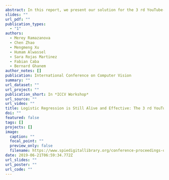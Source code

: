 ```yaml
---
abstract: In this report, we present our solution for the 3 rd YouTube-8M Video Understanding Challenge for a task of temporal localization of topics within a video. Our team achieves the 9 th place in the Public Leaderboard and the 11th place in the Private Leaderboard with a difference of 4.5 × 10−4 from the 10th gold medal winner. Overall, we train 20 different models independently and use their ensemble to predict segment scores. Along with a video classifier, we generate final scores for each segment. We use one-loss or two-loss training strategies for different models to make full use of video-level annotations and segmentlevel annotations. Furthermore, we adopt a teacher-student model and deep clustering to generate pseudo-labels to increase the amount of fully-annotated data.
slides: ""
url_pdf: ""
publication_types:
  - "1"
authors:
  - Merey Ramazanova
  - Chen Zhao
  - Mengmeng Xu
  - Humam Alwassel
  - Sara Rojas Martinez
  - Fabian Caba
  - Bernard Ghanem
author_notes: []
publication: International Conference on Computer Vision
summary: ""
url_dataset: ""
url_project: ""
publication_short: In *ICCV Workshop*
url_source: ""
url_video: ""
title: Logistic Regression is Still Alive and Effective: The 3 rd YouTube 8M Challenge Solution of the IVUL-KAUST team
doi: ""
featured: false
tags: []
projects: []
image:
  caption: ""
  focal_point: ""
  preview_only: false
  filename: https://www.spiedigitallibrary.org/conference-proceedings-of-spie/11330/113300F/Precise-human-pose-estimation-based-on-two-dimensional-images-for/10.1117/12.2542539.full
date: 2019-06-21T06:59:34.772Z
url_slides: ""
url_poster: ""
url_code: ""
---
```

